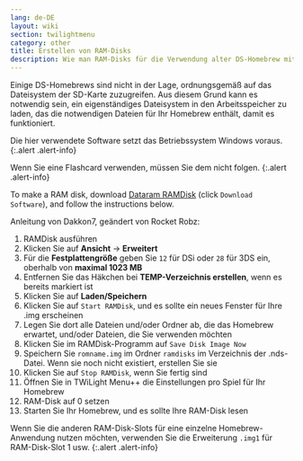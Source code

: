 ```yaml
---
lang: de-DE
layout: wiki
section: twilightmenu
category: other
title: Erstellen von RAM-Disks
description: Wie man RAM-Disks für die Verwendung alter DS-Homebrew mit TWiLight Menu++ erstellt
---
```


Einige DS-Homebrews sind nicht in der Lage, ordnungsgemäß auf das Dateisystem der SD-Karte zuzugreifen. Aus diesem Grund kann es notwendig sein, ein eigenständiges Dateisystem in den Arbeitsspeicher zu laden, das die notwendigen Dateien für Ihr Homebrew enthält, damit es funktioniert.

Die hier verwendete Software setzt das Betriebssystem Windows voraus.
{:.alert .alert-info}

Wenn Sie eine Flashcard verwenden, müssen Sie dem nicht folgen.
{:.alert .alert-info}

To make a RAM disk, download [Dataram RAMDisk](https://web.archive.org/web/20240923165935/https://memory.dataram.com/products-and-services/software/ramdisk#freeware) (click `Download Software`), and follow the instructions below.

Anleitung von Dakkon7, geändert von Rocket Robz:

1. RAMDisk ausführen
1. Klicken Sie auf **Ansicht** -> **Erweitert**
1. Für die **Festplattengröße** geben Sie `12` für DSi oder `28` für 3DS ein, oberhalb von **maximal 1023 MB**
1. Entfernen Sie das Häkchen bei **TEMP-Verzeichnis erstellen**, wenn es bereits markiert ist
1. Klicken Sie auf **Laden/Speichern**
1. Klicken Sie auf `Start RAMDisk`, und es sollte ein neues Fenster für Ihre .img erscheinen
1. Legen Sie dort alle Dateien und/oder Ordner ab, die das Homebrew erwartet, und/oder Dateien, die Sie verwenden möchten
1. Klicken Sie im RAMDisk-Programm auf `Save Disk Image Now`
1. Speichern Sie `romname.img` im Ordner `ramdisks` im Verzeichnis der .nds-Datei. Wenn sie noch nicht existiert, erstellen Sie sie
1. Klicken Sie auf `Stop RAMDisk`, wenn Sie fertig sind
1. Öffnen Sie in TWiLight Menu++ die Einstellungen pro Spiel für Ihr Homebrew
1. RAM-Disk auf 0 setzen
1. Starten Sie Ihr Homebrew, und es sollte Ihre RAM-Disk lesen

Wenn Sie die anderen RAM-Disk-Slots für eine einzelne Homebrew-Anwendung nutzen möchten, verwenden Sie die Erweiterung `.img1` für RAM-Disk-Slot 1 usw.
{:.alert .alert-info}
